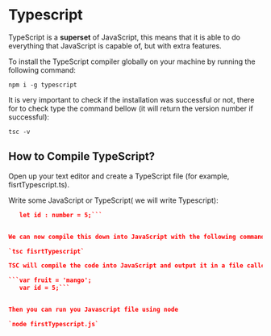 # Typescript

TypeScript is a **superset** of JavaScript, this means that it is able to do everything that JavaScript is capable of, but with extra features.

To install the TypeScript compiler globally on your machine by running the following command:

`npm i -g typescript`

It is very important to check if the installation was successful or not, there for to check type the command bellow (it will return the version number if successful):

`tsc -v`



## How to Compile TypeScript?

Open up your text editor and create a TypeScript file (for example, fisrtTypescript.ts).

Write some JavaScript or TypeScript( we will write Typescript):


```json let fruit : string = 'mango';  
   let id : number = 5;```


We can now compile this down into JavaScript with the following command:

`tsc fisrtTypescript`

TSC will compile the code into JavaScript and output it in a file called fisrtTypescript.js:

```var fruit = 'mango';  
   var id = 5;```


Then you can run you Javascript file using node

`node firstTypescript.js`


